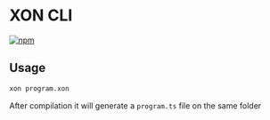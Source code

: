 # XON CLI

[![npm](https://img.shields.io/npm/v/@xon/cli)](https://www.npmjs.com/package/@xon/cli)

## Usage

```bash
xon program.xon
```

After compilation it will generate a `program.ts` file on the same folder

